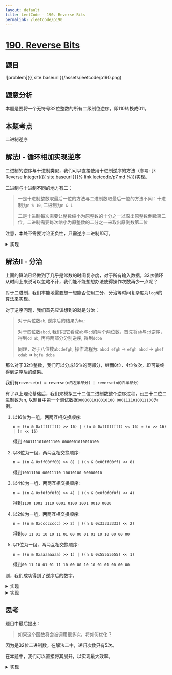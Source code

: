 ```yaml
---
layout: default
title: LeetCode - 190. Reverse Bits
permalink: /leetcode/p190
---
```

# [190. Reverse Bits](https://leetcode.com/problems/reverse-bits/)

## 题目
![problem]({{ site.baseurl }}/assets/leetcode/p190.png)

## 题意分析
本题是要将一个无符号32位整数的所有二级制位逆序，即110转换成011。

## 本题考点
二进制逆序

## 解法I - 循环相加实现逆序
二进制的逆序与十进制类似，我们可以直接使用十进制逆序的方法（参考: [7. Reverse Integer]({{ site.baseurl }}{% link leetcode/p7.md %}))实现。

二进制与十进制不同的地方有二：

> 一是十进制整数取最后一位的方法与二进制数取最后一位的方法不同：十进制为`n % 10`, 二进制为`n & 1`
> 
> 二是十进制每次需要让整数缩小为原整数的十分之一以取出原整数倒数第二位，二进制需要每次缩小为原整数的二分之一来取出原倒数第二位

注意，本处不需要讨论正负性，只需逆序二进制即可。

<details markdown="1">
<summary markdown="span">实现</summary>

时间复杂度`O(k)`，空间复杂度`O(1)`，其中k为原整数二进制的位数, 本题`k = 32`
```java
public class Solution {
  // you need treat n as an unsigned value
  public int reverseBits(int n) {
    int reversed = 0;

    for (int i = 0; i < 32; i++) {
      // 我们使用n & 1来获取二进制数的最后一位
      reversed = (reversed << 1) + (n & 1);
      n >>= 1;
    }

    return reversed;
  }
}
```
</details>

## 解法II - 分治
上面的算法已经做到了几乎是常数的时间复杂度，对于所有输入数据，32次循环从时间上来说可以忽略不计，我们能不能想想办法使得操作次数再少一点呢？

对于二进制，我们本能地需要想一想能否使用二分、分治等时间复杂度为`logN`的算法来实现。

对于逆序问题，我们首先应该想到的就是分治：

> 对于两位数`ab`, 逆序后的结果为`ba`;
>
> 对于四位数`abcd`, 我们把它看成`ab`与`cd`的两个两位数，首先将`ab`与`cd`逆序，得到`cd ab`, 再将两部分分别逆序, 得到`dcba`
>
> 同理，对于八位数`abcdefgh`, 操作流程为: `abcd efgh` => `efgh abcd` => `ghef cdab` => `hgfe dcba`

那么对于32位整数，我们可以分成16位的两部分，继而8位，4位依次，即可最终得到逆序后的结果。

我们有`reverse(n) = reverse(n的左半部分) | reverse(n的右半部分）`

有了以上理论基础后，我们来模拟三十二位二进制数整个逆序过程，设三十二位二进制数为n, 以题目中第一个测试数据`0000001010010100 0001111010011100`为例。

1. 以16位为一组，两两互相交换顺序: 
    
    `n = ((n & 0xffffffff) >> 16) | ((n & 0xffffffff) << 16) = (n >> 16) | (n << 16)`
    
    得到 `0001111010011100 0000001010010100`
2. 以8位为一组，两两互相交换顺序: 

    `n = ((n & 0xff00ff00) >> 8) | ((n & 0x00ff00ff) << 8)`
    
    得到`10011100 00011110 10010100 00000010`
3. 以4位为一组，两两互相交换顺序: 

    `n = ((n & 0xf0f0f0f0) >> 4) | ((n & 0x0f0f0f0f) << 4)`
    
    得到`1100 1001 1110 0001 0100 1001 0010 0000`
4. 以2位为一组，两两互相交换顺序: 

    `n = ((n & 0xcccccccc) >> 2) | ((n & 0x33333333) << 2)`
    
    得到`00 11 01 10 10 11 01 00 00 01 01 10 10 00 00 00`
5. 以1位为一组，两两互相交换顺序:
    
    `n = ((n & 0xaaaaaaaa) >> 1) | ((n & 0x55555555) << 1)`
    
    得到`00 11 10 01 01 11 10 00 00 10 10 01 01 00 00 00`

则，我们成功得到了逆序后的数字。

<details markdown="1">
<summary markdown="span">实现</summary>

整体时间复杂度为`O(log2(k))`，远优于之前`O(k)`的循环法；空间复杂度O(k)， 其中k为二进制的位数
```java
public class Solution {
  private int[] leftMask = { 0, 0xaaaaaaaa, 0xcccccccc, 0xf0f0f0f0, 0xff00ff00, 0xffffffff };
  private int[] rightMask = { 0, 0x55555555, 0x33333333, 0x0f0f0f0f, 0x00ff00ff, 0xffffffff };

  // you need treat n as an unsigned value
  public int reverseBits(int n) {
    return reverse(n, 5);
  }

  private int reverse(int n, int level) {
    if (level == 0) {
      return n;
    }
    
    // 这里我们需要用unsigned right shift - >>> 
    // 来避免signed right shift >> 在右移负数时使用1作为开头位数的填充符
    
    int leftPart = (n & leftMask[level]) >>> (1 << level - 1);
    int rightPart = (n & rightMask[level]) << (1 << level - 1);

    return reverse(leftPart, level - 1) | reverse(rightPart, level - 1);
  }
}
```
</details>

<details markdown="1">
<summary markdown="span">实现</summary>

我们在递归时，可以将左半部分与右半部分先拼在一起，这样就不用使用两个递归了。
```java
public class Solution {
  private int[] leftMask = { 0, 0xaaaaaaaa, 0xcccccccc, 0xf0f0f0f0, 0xff00ff00, 0xffffffff };
  private int[] rightMask = { 0, 0x55555555, 0x33333333, 0x0f0f0f0f, 0x00ff00ff, 0xffffffff };

  // you need treat n as an unsigned value
  public int reverseBits(int n) {
    return reverse(n, 5);
  }

  private int reverse(int n, int level) {
    if (level == 0) {
      return n;
    }
    
    int leftPart = (n & leftMask[level]) >>> (1 << level - 1);
    int rightPart = (n & rightMask[level]) << (1 << level - 1);

    return reverse(leftPart | rightPart, level - 1);
  }
}
```
</details>

## 思考
题目中最后提出：

> 如果这个函数将会被调用很多次，将如何优化？

因为是32位二进制数，在解法二中，递归次数只有5次。

在本题中，我们可以直接将其展开，以实现最大效率。


<details markdown="1">
<summary markdown="span">实现</summary>

```java
public class Solution {
  // you need treat n as an unsigned value
  public int reverseBits(int n) {
    n = ((n >>> 16) | (n << 16));
    n = ((n & 0xff00ff00) >>> 8) | ((n & 0x00ff00ff) << 8);
    n = ((n & 0xf0f0f0f0) >>> 4) | ((n & 0x0f0f0f0f) << 4);
    n = ((n & 0xcccccccc) >>> 2) | ((n & 0x33333333) << 2);
    n = ((n & 0xaaaaaaaa) >>> 1) | ((n & 0x55555555) << 1);
    return n;
  }
}
```
</details>